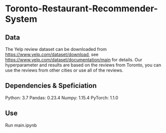# Toronto-Restaurant-Recommender-System
## Data
The Yelp review dataset can be downloaded from https://www.yelp.com/dataset/download, see https://www.yelp.com/dataset/documentation/main for details. Our hyperparameter and results are based on the reviews from Toronto, you can use the reviews from other cities or use all of the reviews. 

## Dependencies & Speficiation
Python: 3.7
Pandas: 0.23.4
Numpy: 1.15.4
PyTorch: 1.1.0

## Use
Run main.ipynb
